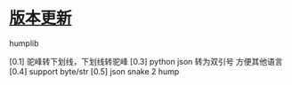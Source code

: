# [版本更新](https://github.com/pydtools/drfcommon/blob/main/CHANGELOG.md)
humplib

[0.1] 驼峰转下划线，下划线转驼峰
[0.3] python json 转为双引号 方便其他语言
[0.4] support byte/str
[0.5] json snake 2 hump
